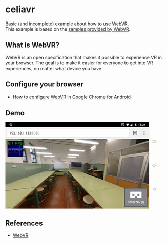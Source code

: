 # celiavr

Basic (and incomplete) example about how to use [WebVR][1].  
This example is based on the [samples provided by WebVR][2].

## What is WebVR?

WebVR is an open specification that makes it possible to experience VR in your browser. The goal is to make it easier for everyone to get into VR experiences, no matter what device you have.

## Configure your browser

* [How to configure WebVR in Google Chrome for Android][3]

## Demo

![](resources/celiavr.gif)

## References

* [WebVR][1]

[1]: https://webvr.info
[2]: https://webvr.info/samples/
[3]: https://webvr.rocks/chrome_for_android#setup
